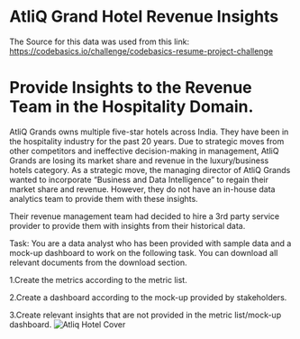 # AtliQ Grand Hotel Revenue Insights

The Source for this data was used from this link: https://codebasics.io/challenge/codebasics-resume-project-challenge

# Provide Insights to the Revenue Team in the Hospitality Domain.

AtliQ Grands owns multiple five-star hotels across India. They have been in the hospitality industry for the past 20 years. Due to strategic moves from other competitors and ineffective decision-making in management, AtliQ Grands are losing its market share and revenue in the luxury/business hotels category. As a strategic move, the managing director of AtliQ Grands wanted to incorporate “Business and Data Intelligence” to regain their market share and revenue. However, they do not have an in-house data analytics team to provide them with these insights.

Their revenue management team had decided to hire a 3rd party service provider to provide them with insights from their historical data.

Task:
You are a data analyst who has been provided with sample data and a mock-up dashboard to work on the following task. You can download all relevant documents from the download section.

1.Create the metrics according to the metric list.

2.Create a dashboard according to the mock-up provided by stakeholders.

3.Create relevant insights that are not provided in the metric list/mock-up dashboard.
![Atliq Hotel Cover](https://github.com/Monikayadav1999/AtliQ_Grands_Hotels_Revenue_Insights/assets/68689152/900ae902-d7af-4e61-8535-dda34209a662)
